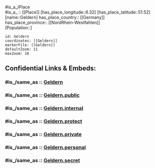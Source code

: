 ﻿---
confidential: public
isDeleted: false
location:
- 51.52
- 6.32
mapmarker: city
mapzoom:
- 7
- 12
SpocWebEntityId: 30399
tags:
- geo/City
type: City
---

#is_a_/Place  
#is_a_ :: [[Place]] 
[has_place_longitude::6.32] 
[has_place_latitude::51.52] 
[name::Geldern] 
has_place_country:: [[Germany]]  
has_place_province:: [[NordRhein-Westfahlen]]  
[Population::] 



```leaflet
id: Geldern
coordinates: [[Geldern]] 
markerFile: [[Geldern]] 
defaultZoom: 11 
maxZoom: 18
```


## Confidential Links & Embeds: 

### #is_/same_as :: [Geldern](/_Standards/Earth/Continent/Europe/Europe~Central/Germany/Germany~West/Nordrhein-Westfalen/counties~NW/Kleve/cities~Kleve/Geldern.md) 

### #is_/same_as :: [Geldern.public](/_public/Earth/Continent/Europe/Europe~Central/Germany/Germany~West/Nordrhein-Westfalen/counties~NW/Kleve/cities~Kleve/Geldern.public.md) 

### #is_/same_as :: [Geldern.internal](/_internal/Earth/Continent/Europe/Europe~Central/Germany/Germany~West/Nordrhein-Westfalen/counties~NW/Kleve/cities~Kleve/Geldern.internal.md) 

### #is_/same_as :: [Geldern.protect](/_protect/Earth/Continent/Europe/Europe~Central/Germany/Germany~West/Nordrhein-Westfalen/counties~NW/Kleve/cities~Kleve/Geldern.protect.md) 

### #is_/same_as :: [Geldern.private](/_private/Earth/Continent/Europe/Europe~Central/Germany/Germany~West/Nordrhein-Westfalen/counties~NW/Kleve/cities~Kleve/Geldern.private.md) 

### #is_/same_as :: [Geldern.personal](/_personal/Earth/Continent/Europe/Europe~Central/Germany/Germany~West/Nordrhein-Westfalen/counties~NW/Kleve/cities~Kleve/Geldern.personal.md) 

### #is_/same_as :: [Geldern.secret](/_secret/Earth/Continent/Europe/Europe~Central/Germany/Germany~West/Nordrhein-Westfalen/counties~NW/Kleve/cities~Kleve/Geldern.secret.md)

